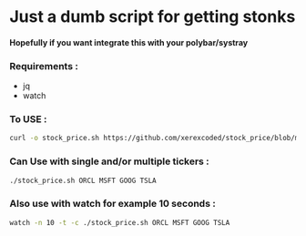 # Just a dumb script for getting stonks

#### Hopefully if you want integrate this with your polybar/systray 
### Requirements :
* jq
* watch

### To USE :

```bash
curl -o stock_price.sh https://github.com/xerexcoded/stock_price/blob/main/stock_price.sh
```

### Can Use with single and/or multiple tickers :
```bash
./stock_price.sh ORCL MSFT GOOG TSLA
```

### Also use with watch for example 10 seconds :
```bash
watch -n 10 -t -c ./stock_price.sh ORCL MSFT GOOG TSLA
```

